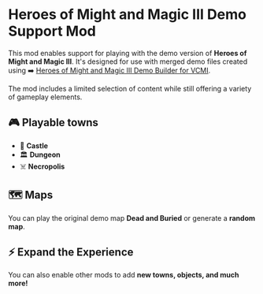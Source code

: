 # Heroes of Might and Magic III Demo Support Mod

This mod enables support for playing with the demo version of **Heroes of Might and Magic III**. 
It's designed for use with merged demo files created using ➡️ [Heroes of Might and Magic III Demo Builder for VCMI](https://github.com/GeorgeK1ng/heroes3demo).  

The mod includes a limited selection of content while still offering a variety of gameplay elements.

## 🎮 Playable towns  
- 🏰 **Castle**  
- 🏛️ **Dungeon**  
- ☠️ **Necropolis**  

## 🗺️ Maps  
You can play the original demo map **Dead and Buried** or generate a **random map**.  

## ⚡ Expand the Experience  
You can also enable other mods to add **new towns, objects, and much more!**  
